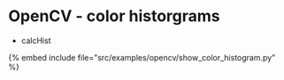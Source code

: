 # OpenCV - color historgrams

* calcHist

{% embed include file="src/examples/opencv/show_color_histogram.py" %}


